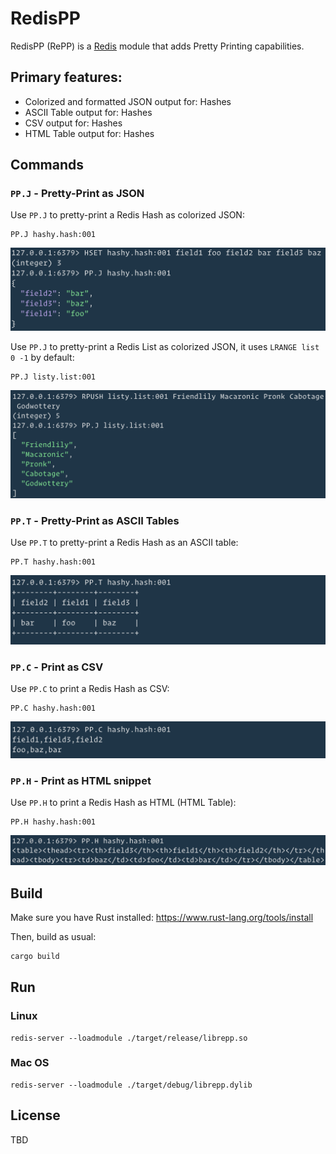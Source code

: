 # RedisPP

RedisPP (RePP) is a [Redis](https://redis.io/) module that adds Pretty Printing capabilities.

## Primary features:

* Colorized and formatted JSON output for: Hashes
* ASCII Table output for: Hashes
* CSV output for: Hashes
* HTML Table output for: Hashes

## Commands

### `PP.J` - Pretty-Print as JSON

Use `PP.J` to pretty-print a Redis Hash as colorized JSON:

```
PP.J hashy.hash:001
```

![PP.J](/docs/screenshots/pp.j.hash.png "PP.J w/ Hash")

Use `PP.J` to pretty-print a Redis List as colorized JSON, it uses `LRANGE list 0 -1` by
default:

```
PP.J listy.list:001
```

![PP.J](/docs/screenshots/pp.j.list.png "PP.J w/ List")

### `PP.T` - Pretty-Print as ASCII Tables

Use `PP.T` to pretty-print a Redis Hash as an ASCII table:

```
PP.T hashy.hash:001
```

![PP.T](/docs/screenshots/pp.t.hash.png "PP.T w/ Hash")

### `PP.C` - Print as CSV

Use `PP.C` to print a Redis Hash as CSV:

```
PP.C hashy.hash:001
```

![PP.C](/docs/screenshots/pp.c.hash.png "PP.C w/ Hash")

### `PP.H` - Print as HTML snippet

Use `PP.H` to print a Redis Hash as HTML (HTML Table):

```
PP.H hashy.hash:001
```

![PP.H](/docs/screenshots/pp.h.hash.png "PP.H w/ Hash")

## Build

Make sure you have Rust installed:
https://www.rust-lang.org/tools/install

Then, build as usual:

```bash
cargo build
```

## Run

### Linux

```
redis-server --loadmodule ./target/release/librepp.so
```

### Mac OS

```
redis-server --loadmodule ./target/debug/librepp.dylib
```

## License

TBD
